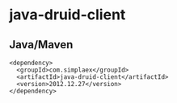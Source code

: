 # java-druid-client

## Java/Maven

    <dependency>
      <groupId>com.simplaex</groupId>
      <artifactId>java-druid-client</artifactId>
      <version>2012.12.27</version>
    </dependency>

